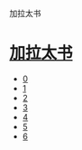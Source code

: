 ﻿




 加拉太书



[](bible/../)
=============

[加拉太书](bible/index.md)
=================


* [0](bible/GAL00.md)
* [1](bible/GAL01.md)
* [2](bible/GAL02.md)
* [3](bible/GAL03.md)
* [4](bible/GAL04.md)
* [5](bible/GAL05.md)
* [6](bible/GAL06.md)

